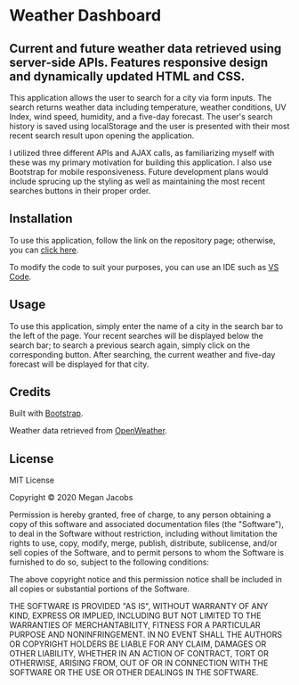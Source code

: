 # Weather Dashboard 

## Current and future weather data retrieved using server-side APIs. Features responsive design and dynamically updated HTML and CSS. 

This application allows the user to search for a city via form inputs. The search returns weather data including temperature, weather conditions, UV Index, wind speed, humidity, and a five-day forecast. The user's search history is saved using localStorage and the user is presented with their most recent search result upon opening the application. 

I utilized three different APIs and AJAX calls, as familiarizing myself with these was my primary motivation for building this application. I also use Bootstrap for mobile responsiveness. Future development plans would include sprucing up the styling as well as maintaining the most recent searches buttons in their proper order. 

## Installation

To use this application, follow the link on the repository page; otherwise, you can [click here](https://meganjacobs97.github.io/weather-dashboard/).

To modify the code to suit your purposes, you can use an IDE such as [VS Code](https://code.visualstudio.com/).

## Usage 

To use this application, simply enter the name of a city in the search bar to the left of the page. Your recent searches will be displayed below the search bar; to search a previous search again, simply click on the corresponding button. After searching, the current weather and five-day forecast will be displayed for that city. 

## Credits 

Built with [Bootstrap](https://getbootstrap.com/).

Weather data retrieved from [OpenWeather](https://openweathermap.org/api). 

## License 

MIT License

Copyright © 2020 Megan Jacobs

Permission is hereby granted, free of charge, to any person obtaining a copy
of this software and associated documentation files (the "Software"), to deal
in the Software without restriction, including without limitation the rights
to use, copy, modify, merge, publish, distribute, sublicense, and/or sell
copies of the Software, and to permit persons to whom the Software is
furnished to do so, subject to the following conditions:

The above copyright notice and this permission notice shall be included in all
copies or substantial portions of the Software.

THE SOFTWARE IS PROVIDED "AS IS", WITHOUT WARRANTY OF ANY KIND, EXPRESS OR
IMPLIED, INCLUDING BUT NOT LIMITED TO THE WARRANTIES OF MERCHANTABILITY,
FITNESS FOR A PARTICULAR PURPOSE AND NONINFRINGEMENT. IN NO EVENT SHALL THE
AUTHORS OR COPYRIGHT HOLDERS BE LIABLE FOR ANY CLAIM, DAMAGES OR OTHER
LIABILITY, WHETHER IN AN ACTION OF CONTRACT, TORT OR OTHERWISE, ARISING FROM,
OUT OF OR IN CONNECTION WITH THE SOFTWARE OR THE USE OR OTHER DEALINGS IN THE
SOFTWARE.


